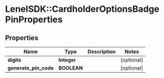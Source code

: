 # LenelSDK::CardholderOptionsBadgePinProperties

## Properties
Name | Type | Description | Notes
------------ | ------------- | ------------- | -------------
**digits** | **Integer** |  | [optional] 
**generate_pin_code** | **BOOLEAN** |  | [optional] 


